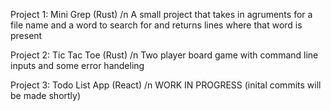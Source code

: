 Project 1: Mini Grep (Rust) /n
A small project that takes in agruments for a file name and a word to search for and returns lines where that word is present

Project 2: Tic Tac Toe (Rust) /n
Two player board game with command line inputs and some error handeling

Project 3: Todo List App (React) /n
WORK IN PROGRESS (inital commits will be made shortly)
